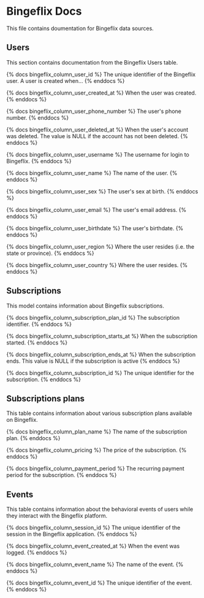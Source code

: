 # Bingeflix Docs
This file contains doumentation for Bingeflix data sources.

## Users
This section contains documentation from the Bingeflix Users table.

{% docs bingeflix_column_user_id %}
The unique identifier of the Bingeflix user. A user is created when...
{% enddocs %}

{% docs bingeflix_column_user_created_at %}
When the user was created. 
{% enddocs %}

{% docs bingeflix_column_user_phone_number %} 
The user's phone number. 
{% enddocs %}

{% docs bingeflix_column_user_deleted_at %} 
When the user's account was deleted. The value is NULL if the account has not been deleted. 
{% enddocs %}

{% docs bingeflix_column_user_username %} 
The username for login to Bingeflix.
{% enddocs %}

{% docs bingeflix_column_user_name %} 
The name of the user.
{% enddocs %}

{% docs bingeflix_column_user_sex %} 
The user's sex at birth.
{% enddocs %}

{% docs bingeflix_column_user_email %} 
The user's email address.
{% enddocs %}

{% docs bingeflix_column_user_birthdate %} 
The user's birthdate.
{% enddocs %}

{% docs bingeflix_column_user_region %} 
Where the user resides (i.e. the state or province).
{% enddocs %}

{% docs bingeflix_column_user_country %} 
Where the user resides.
{% enddocs %}

## Subscriptions
This model contains information about Bingeflix subscriptions.

{% docs bingeflix_column_subscription_plan_id %}
The subscription identifier.
{% enddocs %}


{% docs bingeflix_column_subscription_starts_at %}
When the subscription started.
{% enddocs %}

{% docs bingeflix_column_subscription_ends_at %}
When the subscription ends. This value is NULL if the subscription is active
{% enddocs %}

{% docs bingeflix_column_subscription_id %}
The unique identifier for the subscription.
{% enddocs %}

## Subscriptions plans
This table contains information about various subscription plans available on Bingeflix.


{% docs bingeflix_column_plan_name %}
The name of the subscription plan.
{% enddocs %}

{% docs bingeflix_column_pricing %}
The price of the subscription.
{% enddocs %}

{% docs bingeflix_column_payment_period %}
The recurring payment period for the subscription.
{% enddocs %}

## Events

This table contains information about the behavioral events of users while they interact with the Bingeflix platform.

{% docs bingeflix_column_session_id %}
The unique identifier of the session in the Bingeflix application.
{% enddocs %}

{% docs bingeflix_column_event_created_at %}
When the event was logged.
{% enddocs %}


{% docs bingeflix_column_event_name %}
The name of the event.
{% enddocs %}

{% docs bingeflix_column_event_id %}
The unique identifier of the event.
{% enddocs %}